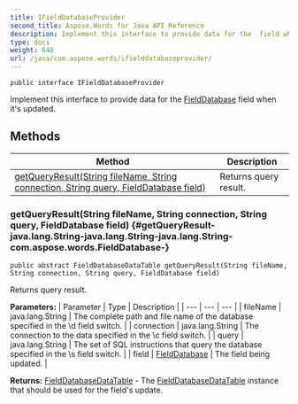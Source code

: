 ```yaml
---
title: IFieldDatabaseProvider
second_title: Aspose.Words for Java API Reference
description: Implement this interface to provide data for the  field when its updated.
type: docs
weight: 640
url: /java/com.aspose.words/ifielddatabaseprovider/
---
```

```
public interface IFieldDatabaseProvider
```

Implement this interface to provide data for the [FieldDatabase](../../com.aspose.words/fielddatabase) field when it's updated.
## Methods

| Method | Description |
| --- | --- |
| [getQueryResult(String fileName, String connection, String query, FieldDatabase field)](#getQueryResult-java.lang.String-java.lang.String-java.lang.String-com.aspose.words.FieldDatabase-) | Returns query result. |
### getQueryResult(String fileName, String connection, String query, FieldDatabase field) {#getQueryResult-java.lang.String-java.lang.String-java.lang.String-com.aspose.words.FieldDatabase-}
```
public abstract FieldDatabaseDataTable getQueryResult(String fileName, String connection, String query, FieldDatabase field)
```


Returns query result.

**Parameters:**
| Parameter | Type | Description |
| --- | --- | --- |
| fileName | java.lang.String | The complete path and file name of the database specified in the \\d field switch. |
| connection | java.lang.String | The connection to the data specified in the \\c field switch. |
| query | java.lang.String | The set of SQL instructions that query the database specified in the \\s field switch. |
| field | [FieldDatabase](../../com.aspose.words/fielddatabase) | The field being updated. |

**Returns:**
[FieldDatabaseDataTable](../../com.aspose.words/fielddatabasedatatable) - The [FieldDatabaseDataTable](../../com.aspose.words/fielddatabasedatatable) instance that should be used for the field's update.
